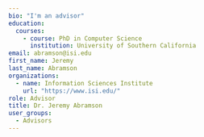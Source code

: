 ```yaml
---
bio: "I'm an advisor"
education:
  courses:
    - course: PhD in Computer Science
      institution: University of Southern California
email: abramson@isi.edu
first_name: Jeremy
last_name: Abramson
organizations:
  - name: Information Sciences Institute
    url: "https://www.isi.edu/"
role: Advisor
title: Dr. Jeremy Abramson
user_groups:
  - Advisors
---
```

